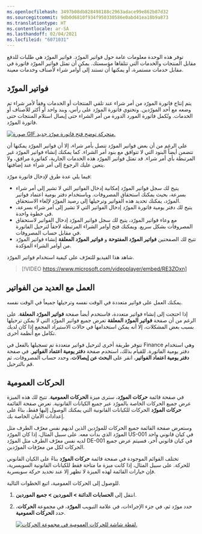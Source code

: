 ```yaml
---
ms.openlocfilehash: 3497b08db828498188c2963adace99e862b87d32
ms.sourcegitcommit: 9db0d6810f934f950330586e0abd41ea18b9a873
ms.translationtype: HT
ms.contentlocale: ar-SA
ms.lasthandoff: 02/04/2021
ms.locfileid: "6071031"
---
```

توفر هذه الوحدة معلومات عامة حول فواتير المورّد. فواتير المورّد هي طلبات للدفع مقابل المنتجات والخدمات التي تتلقاها مؤسستك. يمكن أن تمثل فواتير المورّد فاتورة في مقابل خدمات مستمرة، أو يمكنها أن تستند إلى أوامر شراء لأصناف وخدمات معينة.

## <a name="vendor-invoices"></a>فواتير المورّد 

يتم إنتاج فاتورة المورّد من أمر شراء عند تلقي المنتجات أو الخدمات وفقاً لأمر شراء تم وضعه مع أحد المورّدين. وتحتوي فاتورة المورّد على رأس، وبند واحد أو أكثر للأصناف أو الخدمات. وتُكمل فاتورة المورد الدورة من أمر الشراء حتى إيصال استلام المنتجات حتى فاتورة المورّد.

[![صورة GIF متحركة توضح فتح فاتورة مورّد جديد.](../media/invoice-entry.gif)](../media/invoice-entry.gif#lightbox)


على الرغم من أن بعض فواتير المورّد تتصل بأمر شراء، إلا أن فواتير المورّد يمكنها أن تتضمن أيضاً البنود التي لا تتوافق مع بنود أمر الشراء. كما يمكنك إنشاء فواتير المورّد غير المرتبطة بأي أمر شراء. قد تمثل فواتير المورّد هذه الخدمات الجارية، كفاتورة مرافق، ولا يتعين عليك الرجوع إلى أمر شراء عند إضافتها.

فيما يلي عدة طرق لإدخال فاتورة مورّد:

- يتيح لك سجل فواتير المورّد إمكانية إدخال الفواتير التي لا تشير إلى أمر شراء بسرعة، بحيث يمكنك استحقاق المصروفات. وباستخدام دفتر يومية اعتماد فواتير المورّد، يمكنك تحديد هذه الفواتير وترحيلها إلى رصيد المورّد لإلغاء الاستحقاق.
- يتيح لك دفتر يومية فاتورة المورّد إدخال الفواتير التي لا تشير إلى أمر شراء بسرعة، في خطوة واحدة.
- مع وعاء فواتير المورّد، يتيح لك سجل فواتير المورّد إدخال الفواتير لاستحقاق المصروفات بشكل سريع. ويمكنك فتح أوامر الشراء المرتبطة لاحقاً لترحيل الفاتورة في مقابل حساب المصروفات.
- تتيح لك الصفحتين **فواتير المورّد المفتوحة** و **فواتير المورّد المعلقة** إنشاء فواتير المورّد من أوامر الشراء المؤكدة.

شاهد هذا الفيديو للتعرّف على كيفية استخدام فواتير المورّد.

 > [!VIDEO https://www.microsoft.com/videoplayer/embed/RE3ZOxn]

## <a name="working-with-multiple-invoices"></a>العمل مع العديد من الفواتير 

يمكنك العمل على فواتير متعددة في الوقت نفسه وترحيلها جميعاً في الوقت نفسه. 

إذا احتجت إلى إنشاء فواتير متعددة، فاستخدم أيضاً صفحة **فواتير المورّد المعلقة**. على الرغم من أن صفحة **فواتير المورّد المعلقة** تعرض جميع فواتير المورّد التي لا يمكن ترحيلها بسبب بعض المشكلات، إلا أنه يمكن استخدامها في حالات الاستيراد المجمع إذا كان لديك تكامل مع أنظمة أخرى.

تتوفر طريقة أخرى لترحيل فواتير متعددة تم تسجيلها بالفعل في Finance وهي استخدام دفتر يومية الفاتورة. للقيام بذلك، استخدم صفحة **دفتر يومية اعتماد الفواتير**. في صفحة **دفتر يومية اعتماد الفواتير**، انقر على **البحث عن إيصالات**، وحدد حساب المصروفات، ثم قم بالترحيل.

## <a name="global-transactions"></a>الحركات العمومية 

في صفحة قائمة **حركات المورّد**، سترى ميزة **الحركات العمومية**. تتيح لك هذه الميزة عرض جميع الحركات الخاصة بالمورّد عبر جميع الكيانات القانونية. تعرض صفحة القائمة **حركات المورّد** الحركات للكيانات القانونية التي يمكنك الوصول إليها فقط، بناءً على إعدادات الأمان الخاصة بك.

وستعرض صفحة القائمة جميع الحركات للمورّدين الذين لديهم نفس معرّف الطرف مثل المورّد الذي بدأت معه. على سبيل المثال، إذا كان المورّد US-001 في كيان قانوني واحد لديه نفس معرّف الطرف مثل المورّد DE-001 في كيان قانوني آخر، فسيتم عرض جميع الحركات لكل من معرّفات المورّدين.

تختلف القوائم الموجودة في صفحة قائمة **حركات المورّد** بناءً على الكيان القانوني للحركة. على سبيل المثال، إذا كانت ميزة ما متاحة فقط للكيانات القانونية السويسرية، فإن خيارات القائمة لهذه الميزة لا تظهر إلا عند تحديد حركة سويسرية.

للوصول إلى الحركات العمومية، اتبع الخطوات التالية.

1. انتقل إلى **الحسابات الدائنة > الموردين > جميع الموردين**.
2. حدد مورّد ثم، في جزء الإجراءات، في علامة التبويب **المورّد**، في مجموعة **الحركات**، حدد **الحركات العمومية**.

    [![لقطة شاشة للحركات العمومية في مجموعة الحركات.](../media/global-1.png)](../media/global-1.png#lightbox)

